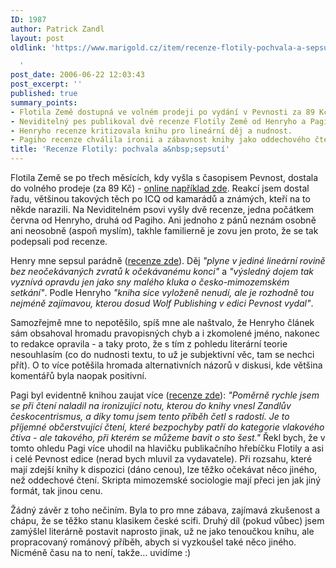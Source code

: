```yaml
---
ID: 1987
author: Patrick Zandl
layout: post
oldlink: 'https://www.marigold.cz/item/recenze-flotily-pochvala-a-sepsuti

  '
post_date: 2006-06-22 12:03:43
post_excerpt: ''
published: true
summary_points:
- Flotila Země dostupná ve volném prodeji po vydání v Pevnosti za 89 Kč.
- Neviditelný pes publikoval dvě recenze Flotily Země od Henryho a Pagiho.
- Henryho recenze kritizovala knihu pro lineární děj a nudnost.
- Pagiho recenze chválila ironii a zábavnost knihy jako oddechového čtení.
title: 'Recenze Flotily: pochvala a&nbsp;sepsutí'
---
```


<p>Flotila Země se po třech měsících, kdy vyšla s časopisem Pevnost, dostala do volného prodeje (za 89 Kč) - <a href="http://www.daemon.cz/kniha/6440/zandl-patrick-flotila-zeme.htm">online například zde</a>. Reakcí jsem dostal řadu, většinou takových těch po ICQ od kamarádů a známých, kteří na to někde narazili. Na Neviditelném psovi vyšly dvě recenze, jedna počátkem června od Henryho, druhá od Pagiho. Ani jednoho z pánů neznám osobně ani neosobně (aspoň myslím), takhle familierně je zovu jen proto, že se tak podepsali pod recenze. </p>

<p>Henry mne sepsul parádně (<a href="http://neviditelnypes.zpravy.cz/recenze-patrick-zandl-flotila-zeme-dtl-/p_scifi.asp?c=A060601_081648_p_scifi_pag">recenze zde</a>). Děj <i>"plyne v jediné lineární rovině bez neočekávaných zvratů k očekávanému konci"</i> a <i>"výsledný dojem tak vyznívá opravdu jen jako sny malého kluka o česko-mimozemském setkání"</i>. Podle Henryho <i>"kniha sice vyloženě nenudí, ale je rozhodně tou nejméně zajímavou, kterou dosud Wolf Publishing v edici Pevnost vydal"</i>.</p>

<p>Samozřejmě mne to nepotěšilo, spíš mne ale naštvalo, že Henryho článek sám obsahoval hromadu pravopisných chyb a i zkomolené jméno, nakonec to redakce opravila - a taky proto, že s tím z pohledu literární teorie nesouhlasím (co do nudnosti textu, to už je subjektivní věc, tam se nechci přít). O to více potěšila hromada alternativních názorů v diskusi, kde většina komentářů byla naopak positivní. </p>

<p>Pagi byl evidentně knihou zaujat více (<a href="http://neviditelnypes.zpravy.cz/recenze-patrick-zandl-flotila-zeme-dtl-/p_scifi.asp?c=A060619_224413_p_scifi_pag">recenze zde</a>): <i>"Poměrně rychle jsem se při čtení naladil na ironizující notu, kterou do knihy vnesl Zandlův českocentrismus, a díky tomu jsem tento příběh četl s radostí. Je to příjemné občerstvující čtení, které bezpochyby patří do kategorie vlakového čtiva - ale takového, při kterém se můžeme bavit o sto šest."</i> Řekl bych, že v tomto ohledu Pagi více uhodil na hlavičku publikačního hřebíčku Flotily a asi i celé Pevnost edice (nerad bych mluvil za vydavatele). Při rozsahu, které mají zdejší knihy k dispozici (dáno cenou), lze těžko očekávat něco jiného, než oddechové čtení. Skripta mimozemské sociologie mají přeci jen jak jiný formát, tak jinou cenu.  </p>

<p>Žádný závěr z toho nečiním. Byla to pro mne zábava, zajímavá zkušenost a chápu, že se těžko stanu klasikem české scifi. Druhý díl (pokud vůbec) jsem zamýšlel literárně postavit naprosto jinak, už ne jako tenoučkou knihu, ale propracovaný románový příběh, abych si vyzkoušel také něco jiného. Nicméně času na to není, takže… uvidíme :)
</p>